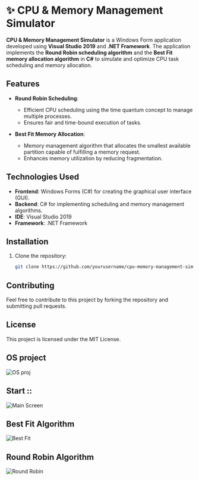 # ✨ CPU & Memory Management Simulator

**CPU & Memory Management Simulator** is a Windows Form application developed using **Visual Studio 2019** and **.NET Framework**. The application implements the **Round Robin scheduling algorithm** and the **Best Fit memory allocation algorithm** in **C#** to simulate and optimize CPU task scheduling and memory allocation.

## Features

- **Round Robin Scheduling**:
  - Efficient CPU scheduling using the time quantum concept to manage multiple processes.
  - Ensures fair and time-bound execution of tasks.

- **Best Fit Memory Allocation**:
  - Memory management algorithm that allocates the smallest available partition capable of fulfilling a memory request.
  - Enhances memory utilization by reducing fragmentation.

## Technologies Used

- **Frontend**: Windows Forms (C#) for creating the graphical user interface (GUI).
- **Backend**: C# for implementing scheduling and memory management algorithms.
- **IDE**: Visual Studio 2019
- **Framework**: .NET Framework

## Installation

1. Clone the repository:
   ```bash
   git clone https://github.com/yourusername/cpu-memory-management-simulator.git
   
## Contributing
Feel free to contribute to this project by forking the repository and submitting pull requests.

## License
This project is licensed under the MIT License.

## OS project
![OS proj](https://github.com/user-attachments/assets/ac9e186b-14c3-441a-b0e1-226ed07f57fb)
## Start ::
![Main Screen](https://github.com/user-attachments/assets/da5e1247-5366-47d7-b35b-830d35d77b54)
## Best Fit Algorithm
![Best Fit](https://github.com/user-attachments/assets/1d0d8c61-7713-46e8-a9d1-4ee8c8163035)
## Round Robin Algorithm
![Round Robin](https://github.com/user-attachments/assets/22c182b9-998f-4e11-afe1-4675558a9563)


